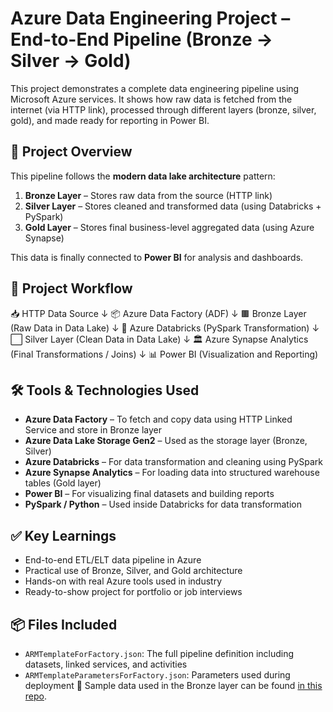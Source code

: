 # Azure Data Engineering Project – End-to-End Pipeline (Bronze → Silver → Gold)

This project demonstrates a complete data engineering pipeline using Microsoft Azure services. It shows how raw data is fetched from the internet (via HTTP link), processed through different layers (bronze, silver, gold), and made ready for reporting in Power BI.

## 📌 Project Overview

This pipeline follows the **modern data lake architecture** pattern:

1. **Bronze Layer** – Stores raw data from the source (HTTP link)
2. **Silver Layer** – Stores cleaned and transformed data (using Databricks + PySpark)
3. **Gold Layer** – Stores final business-level aggregated data (using Azure Synapse)

This data is finally connected to **Power BI** for analysis and dashboards.

## 🔄 Project Workflow

📥 HTTP Data Source 
      ↓
📦 Azure Data Factory (ADF)
      ↓
🟫 Bronze Layer (Raw Data in Data Lake)
      ↓
🧪 Azure Databricks (PySpark Transformation)
      ↓
⬜ Silver Layer (Clean Data in Data Lake)
      ↓
🏛 Azure Synapse Analytics (Final Transformations / Joins)
      ↓
📊 Power BI (Visualization and Reporting)


## 🛠️ Tools & Technologies Used

- **Azure Data Factory** – To fetch and copy data using HTTP Linked Service and store in Bronze layer
- **Azure Data Lake Storage Gen2** – Used as the storage layer (Bronze, Silver)
- **Azure Databricks** – For data transformation and cleaning using PySpark
- **Azure Synapse Analytics** – For loading data into structured warehouse tables (Gold layer)
- **Power BI** – For visualizing final datasets and building reports
- **PySpark / Python** – Used inside Databricks for data transformation
  
## ✅ Key Learnings

- End-to-end ETL/ELT data pipeline in Azure
- Practical use of Bronze, Silver, and Gold architecture
- Hands-on with real Azure tools used in industry
- Ready-to-show project for portfolio or job interviews

## 📦 Files Included

- `ARMTemplateForFactory.json`: The full pipeline definition including datasets, linked services, and activities
- `ARMTemplateParametersForFactory.json`: Parameters used during deployment
📁 Sample data used in the Bronze layer can be found [in this repo](https://github.com/your-username/other-repo-name).
